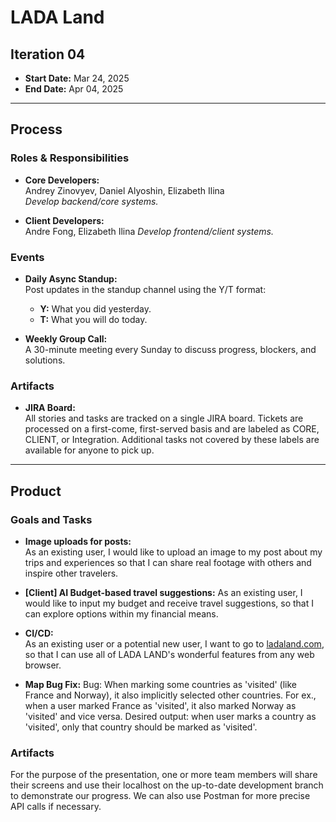 # LADA Land

## Iteration 04

- **Start Date:** Mar 24, 2025
- **End Date:** Apr 04, 2025

---

## Process

### Roles & Responsibilities

- **Core Developers:**  
  Andrey Zinovyev, Daniel Alyoshin, Elizabeth Ilina  
  *Develop backend/core systems.*

- **Client Developers:**  
  Andre Fong, Elizabeth Ilina 
  *Develop frontend/client systems.*

### Events

- **Daily Async Standup:**  
  Post updates in the standup channel using the Y/T format:
  - **Y:** What you did yesterday.
  - **T:** What you will do today.

- **Weekly Group Call:**  
  A 30-minute meeting every Sunday to discuss progress, blockers, and solutions.

### Artifacts

- **JIRA Board:**  
  All stories and tasks are tracked on a single JIRA board. Tickets are processed on a first-come, first-served basis and are labeled as CORE, CLIENT, or Integration. Additional tasks not covered by these labels are available for anyone to pick up.

---

## Product

### Goals and Tasks

- **Image uploads for posts:**  
  Аs an existing user, I would like to upload an image to my post about my trips and experiences so that I can share real footage with others and inspire other travelers.

- **[Client] AI Budget-based travel suggestions:**
  Аs an existing user, I would like to input my budget and receive travel suggestions, so that I can explore options within my financial means.

- **CI/CD:**  
  As an existing user or a potential new user, I want to go to [ladaland.com](https://ladaland.com/), so that I can use all of LADA LAND's wonderful features from any web browser.

- **Map Bug Fix:**
  Bug: When marking some countries as 'visited' (like France and Norway), it also implicitly selected other countries. For ex., when a user marked France as 'visited', it also marked Norway as 'visited' and vice versa. 
  Desired output: when user marks a country as 'visited', only that country should be marked as 'visited'.

### Artifacts

For the purpose of the presentation, one or more team members will share their screens and use their localhost on the up-to-date development branch to demonstrate our progress. We can also use Postman for more precise API calls if necessary.
